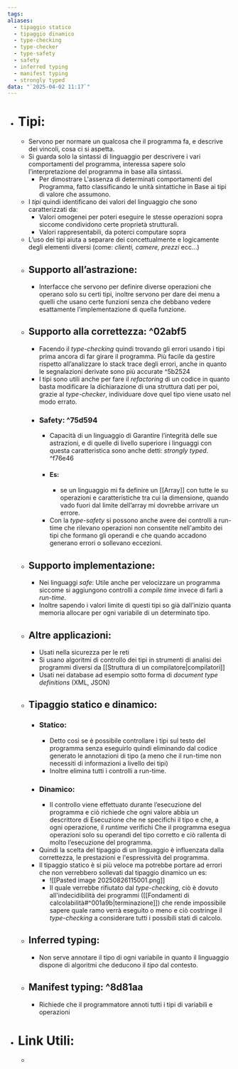 ```yaml
---
tags:
aliases:
  - tipaggio statico
  - tipaggio dinamico
  - type-checking
  - type-checker
  - type-safety
  - safety
  - inferred typing
  - manifest typing
  - strongly typed
data: "`2025-04-02 11:17`"
---
```

- # Tipi:
	- Servono per normare un qualcosa che il programma fa, e descrive dei vincoli, cosa ci si aspetta.
	- Si guarda solo la sintassi di linguaggio per descrivere i vari comportamenti del programma, interessa sapere solo l’interpretazione del programma in base alla sintassi.
		- Per dimostrare L'assenza di determinati comportamenti del Programma, fatto classificando le unità sintattiche in Base ai tipi di valore che assumono.
	- I _tipi_ quindi identificano dei valori del linguaggio che sono caratterizzati da:
		- Valori omogenei per poteri eseguire le stesse operazioni sopra siccome condividono certe proprietà strutturali.
		- Valori rappresentabili, da poterci computare sopra
	- L’uso dei tipi aiuta a separare dei concettualmente e logicamente degli elementi diversi (come: _clienti, camere, prezzi_ ecc…)
	- ## Supporto all’astrazione:
		- Interfacce che servono per definire diverse operazioni che operano solo su certi tipi, inoltre servono per dare dei menu a quelli che usano certe funzioni senza che debbano vedere esattamente l’implementazione di quella funzione.
	- ## Supporto alla correttezza: ^02abf5
		- Facendo il _type-checking_ quindi trovando gli errori usando i tipi prima ancora di far girare il programma. Più facile da gestire rispetto all’analizzare lo stack trace degli errori, anche in quanto le segnalazioni derivate sono più accurate  ^5b2524
		- I tipi sono utili anche per fare il _refactoring_ di un codice in quanto basta modificare la dichiarazione di una struttura dati per poi, grazie al _type-checker_, individuare dove quel tipo viene usato nel modo errato.
		- ### Safety: ^75d594
			- Capacità di un linguaggio di Garantire l’integrità delle sue astrazioni, e di quelle di livello superiore i linguaggi con questa caratteristica sono anche detti: _strongly typed_. ^f76e46
			- #### Es:
				- se un linguaggio mi fa definire un [[Array]] con tutte le su operazioni e caratteristiche tra cui la dimensione, quando vado fuori dal limite dell’array mi dovrebbe arrivare un errore.
			- Con la _type-safety_ si possono anche avere dei controlli a run-time che rilevano operazioni non consentite nell'ambito dei tipi che formano gli operandi e che quando accadono generano errori o sollevano eccezioni.
	- ## Supporto implementazione:
		- Nei linguaggi _safe_: Utile anche per velocizzare un programma siccome si aggiungono controlli a _compile time_ invece di farli a _run-time_.
		- Inoltre sapendo i valori limite di questi tipi so già dall’inizio quanta memoria allocare per ogni variabile di un determinato tipo.
	- ## Altre applicazioni:
		- Usati nella sicurezza per le reti
		- Si usano algoritmi di controllo dei tipi in strumenti di analisi dei programmi diversi da [[Struttura di un compilatore|compilatori]] 
		- Usati nei database ad esempio sotto forma di _document type definitions_ (XML, JSON)
	- ## Tipaggio statico e dinamico:
		- ### Statico:
			- Detto così se è possibile controllare i tipi sul testo del programma senza eseguirlo quindi eliminando dal codice generato le annotazioni di tipo (a meno che il run-time non necessiti di informazioni a livello dei tipi)
			- Inoltre elimina tutti i controlli a run-time.
		- ### Dinamico:
			- Il controllo viene effettuato durante l’esecuzione del programma e ciò richiede che ogni valore abbia un descrittore di Esecuzione che ne specifichi il tipo e che, a ogni operazione, il _runtime_ verifichi Che il programma esegua operazioni solo su operandi del tipo corretto e ciò rallenta di molto l’esecuzione del programma.
		- Quindi la scelta del tipaggio di un linguaggio è influenzata dalla correttezza, le prestazioni e l'espressività del programma.
		- Il tipaggio statico è si più veloce ma potrebbe portare ad errori che non verrebbero sollevati dal tipaggio dinamico un es:
			- ![[Pasted image 20250826115001.png]]
			- Il quale verrebbe rifiutato dal _type-checking_, ciò è dovuto all'indecidibilità dei programmi ([[Fondamenti di calcolabilità#^001a9b|terminazione]]) che rende impossibile sapere quale ramo  verrà eseguito o meno e ciò costringe il _type-checking_ a considerare tutti i possibili stati di calcolo.   
	- ## Inferred typing:
		- Non serve annotare il tipo di ogni variabile in quanto il linguaggio dispone di algoritmi che deducono il _tipo_ dal contesto. 
	- ## Manifest typing: ^8d81aa
		- Richiede che il programmatore annoti tutti i tipi di variabili e operazioni
- # Link Utili:
	- 